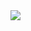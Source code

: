 
<!--[![GitHub Streak](http://github-readme-streak-stats.herokuapp.com?user=krzyswys&theme=dark&hide_border=true)](https://git.io/streak-stats)-->
<!-- [![Top Langs](https://github-readme-stats-git-masterrstaa-rickstaa.vercel.app/api/top-langs/?username=krzyswys&hide=css,java,javascript,scss,html&theme=tokyonight)](https://github.com/anuraghazra/github-readme-stats) -->
<img src="https://github-readme-stats.vercel.app/api/top-langs?username=krzyswys&&hide=css,scss,Jupyter Notebook,html&theme=tokyonight"/>

<!--
**krzyswys/krzyswys** is a ✨ _special_ ✨ repository because its `README.md` (this file) appears on your GitHub profile.

Here are some ideas to get you started:d

- 🔭 I’m currently working on ...
- 🌱 I’m currently learning ...
- 👯 I’m looking to collaborate on ...
- 🤔 I’m looking for help with ...
- 💬 Ask me about ...
- 📫 How to reach me: ...d
- 😄 Pronouns: ...
- ⚡ Fun fact: ...
-->
